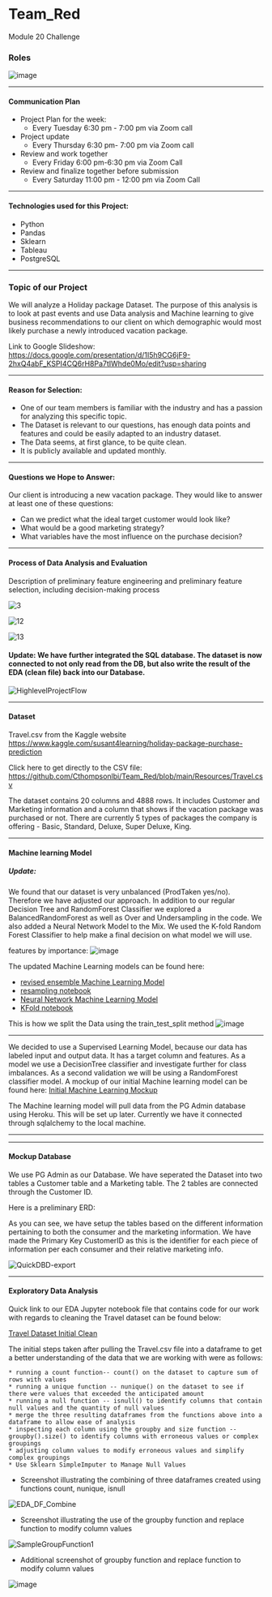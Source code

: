# Team_Red
Module 20 Challenge

### Roles

![image](https://user-images.githubusercontent.com/91682586/159757962-0591adf2-d16c-4401-a41f-60282c9a7377.png)

---
#### Communication Plan			
			

 - Project Plan for the week:	
  	* Every Tuesday 6:30 pm - 7:00 pm via Zoom call
 - Project update 	
 	* Every Thursday 6:30 pm- 7:00 pm via Zoom call
 - Review and work together 	
 	* Every Friday 6:00 pm-6:30 pm via Zoom Call
 - Review and finalize together before submission 	
 	* Every Saturday 11:00 pm - 12:00 pm via Zoom Call

---
#### Technologies used for this Project:

- Python
- Pandas
- Sklearn
- Tableau
- PostgreSQL

---
### Topic of our Project

We will analyze a Holiday package Dataset. The purpose of this analysis is to look at past events and use Data analysis and Machine learning to give business recommendations to our client on which demographic would most likely purchase a newly introduced vacation package.

Link to Google Slideshow: https://docs.google.com/presentation/d/1I5h9CG6jF9-2hxQ4abF_KSPI4CQ6rH8Pa7tIWhde0Mo/edit?usp=sharing

---
#### Reason for Selection: 

-	One of our team members is familiar with the industry and has a passion for analyzing this specific topic.
-	The Dataset is relevant to our questions, has enough data points and features and could be easily adapted to an industry dataset.
-	The Data seems, at first glance, to be quite clean.
-	It is publicly available and updated monthly. 

---
#### Questions we Hope to Answer:

Our client is introducing a new vacation package. They would like to answer at least one of these questions:

-	Can we predict what the ideal target customer would look like?
-	What would be a good marketing strategy?
-	What variables have the most influence on the purchase decision?

---
#### Process of Data Analysis and Evaluation

Description of preliminary feature engineering and preliminary feature selection, including decision-making process

![3](https://user-images.githubusercontent.com/91682586/159799327-5b62152f-a315-4818-a306-0a7ef502ec29.png)

![12](https://user-images.githubusercontent.com/91682586/159800113-68fecc39-106a-4d56-9aaa-62a265695b3b.png)

![13](https://user-images.githubusercontent.com/91682586/159800176-c50087d8-241a-4be0-b5ef-630f79057ff4.png)


#### Update: We have further integrated the SQL database. The dataset is now connected to not only read from the DB, but also write the result of the EDA (clean file) back into our Database. 



![HighlevelProjectFlow](Images/HighlevelProjectFlow.PNG)

---
#### Dataset

Travel.csv from the Kaggle website
https://www.kaggle.com/susant4learning/holiday-package-purchase-prediction

Click here to get directly to the CSV file:  https://github.com/Cthompsonlbi/Team_Red/blob/main/Resources/Travel.csv

The dataset contains 20 columns and 4888 rows.
It includes Customer and Marketing information and a column that shows if the vacation package was purchased or not.
There are currently 5 types of packages the company is offering - Basic, Standard, Deluxe, Super Deluxe, King.

---
#### Machine learning Model

##### **Update**:
We found that our dataset is very unbalanced (ProdTaken yes/no). Therefore we have adjusted our approach.
In addition to our regular Decision Tree and RandomForest Classifier we explored a BalancedRandomForest as well as Over and Undersampling in the code.
We also added a Neural Network Model to the Mix. We used the K-fold Random Forest Classifier to help make a final decision on what model we will use.

features by importance:
![image](https://user-images.githubusercontent.com/91682586/159939057-ba9491c7-6fa3-4787-8f5d-0313e93ea2d1.png)


The updated Machine Learning models can be found here:

  - [revised ensemble Machine Learning Model](Notebooks/Insight_ensemble.ipynb)
  - [resampling notebook](Notebooks/Insight_resampling.ipynb)
  - [Neural Network Machine Learning Model](Notebooks/InsightNeural.ipynb)
  - [KFold notebook](Notebooks/Insight_ensemble_KFold.ipynb)

This is how we split the Data using the train_test_split method ![image](https://user-images.githubusercontent.com/91682586/159809128-c81e74f5-5687-4ddd-a23f-1455d21b5fc2.png)

--- 
We decided to use a Supervised Learning Model, because our data has labeled input and output data.
It has a target column and features.
As a model we use a DecisionTree classifier and investigate further for class imbalances.
As a second validation we will be using a RandomForest classifier model.
A mockup of our initial Machine learning model can be found here: 
[Initial Machine Learning Mockup](Notebooks/Mock_up_Machine_Learning_Modelwith_SQL_connect.ipynb)

The Machine learning model will pull data from the PG Admin database using Heroku.
This will be set up later. Currently we have it connected through sqlalchemy to the local machine.

---
---
#### Mockup Database

We use PG Admin as our Database.
We have seperated the Dataset into two tables a Customer table and a Marketing table.
The 2 tables are connected through the Customer ID.

Here is a preliminary ERD:

As you can see, we have setup the tables based on the different information pertaining to both the consumer and the marketing information.
We have made the Primary Key CustomerID as this is the identifier for each piece of information per each consumer and their relative marketing info.


![QuickDBD-export](https://user-images.githubusercontent.com/92830382/159591417-936321a5-d646-4f35-9745-389ab3cc44a4.png)


---
#### Exploratory Data Analysis

Quick link to our EDA Jupyter notebook file that contains code for our work with regards to cleaning the Travel dataset can be found below:

[Travel Dataset Initial Clean](Notebooks/InsightEDA.ipynb)

The initial steps taken after pulling the Travel.csv file into a dataframe to get a better understanding of the data that we are working with were as follows:	

	* running a count function-- count() on the dataset to capture sum of rows with values
	* running a unique function -- nunique() on the dataset to see if there were values that exceeded the anticipated amount
	* running a null function -- isnull() to identify columns that contain null values and the quantity of null values
	* merge the three resulting dataframes from the functions above into a dataframe to allow ease of analysis
	* inspecting each column using the groupby and size function --groupby().size() to identify columns with erroneous values or complex groupings
	* adjusting column values to modify erroneous values and simplify complex groupings
	* Use Sklearn SimpleImputer to Manage Null Values
	
* Screenshot illustrating the combining of three dataframes created using functions count, nunique, isnull

![EDA_DF_Combine](Images/EDA_DF_Combine.PNG)

* Screenshot illustrating the use of the groupby function and replace function to modify column values

![SampleGroupFunction1](Images/SampleGroupFunction1.PNG)
	
* Additional screenshot of groupby function and replace function to modify column values

![image](https://user-images.githubusercontent.com/91682586/159763571-9262e494-9fd7-4114-9807-800b297dd0dd.png)









